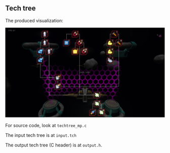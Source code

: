 ## Tech tree

The produced visualization:

![The tech tree](tree.png)

For source code, look at `techtree_mp.c`

The input tech tree is at `input.tch`

The output tech tree (C header) is at `output.h`.


